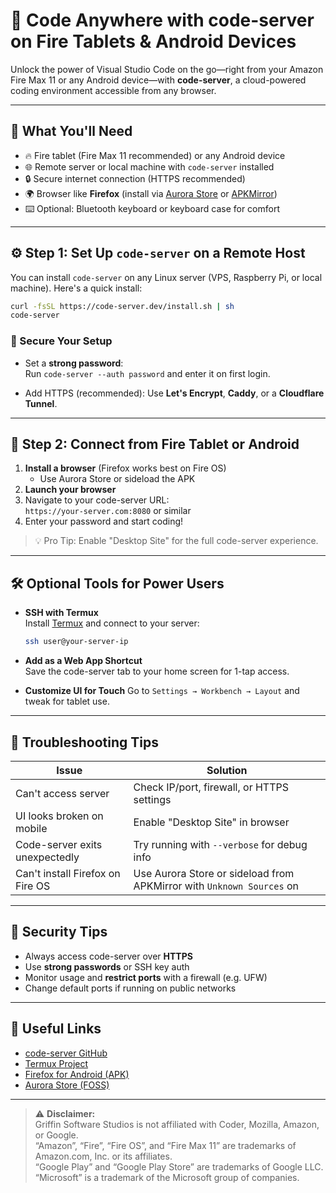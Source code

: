 # 🧠 Code Anywhere with code-server on Fire Tablets & Android Devices

Unlock the power of Visual Studio Code on the go—right from your Amazon Fire Max 11 or any Android device—with **code-server**, a cloud-powered coding environment accessible from any browser.

---

## 🚀 What You'll Need

- 🔥 Fire tablet (Fire Max 11 recommended) or any Android device
- 🌐 Remote server or local machine with `code-server` installed
- 🔒 Secure internet connection (HTTPS recommended)
- 🌍 Browser like **Firefox** (install via [Aurora Store](https://auroraoss.com/) or [APKMirror](https://www.apkmirror.com/))
- ⌨️ Optional: Bluetooth keyboard or keyboard case for comfort

---

## ⚙️ Step 1: Set Up `code-server` on a Remote Host

You can install `code-server` on any Linux server (VPS, Raspberry Pi, or local machine). Here's a quick install:

```bash
curl -fsSL https://code-server.dev/install.sh | sh
code-server
```

### 🔐 Secure Your Setup

- Set a **strong password**:  
  Run `code-server --auth password` and enter it on first login.

- Add HTTPS (recommended):
  Use **Let's Encrypt**, **Caddy**, or a **Cloudflare Tunnel**.

---

## 📲 Step 2: Connect from Fire Tablet or Android

1. **Install a browser** (Firefox works best on Fire OS)
   - Use Aurora Store or sideload the APK
2. **Launch your browser**
3. Navigate to your code-server URL:  
   `https://your-server.com:8080` or similar
4. Enter your password and start coding!

> 💡 Pro Tip: Enable "Desktop Site" for the full code-server experience.

---

## 🛠 Optional Tools for Power Users

- **SSH with Termux**  
  Install [Termux](https://f-droid.org/en/packages/com.termux/) and connect to your server:
  ```bash
  ssh user@your-server-ip
  ```

- **Add as a Web App Shortcut**  
  Save the code-server tab to your home screen for 1-tap access.

- **Customize UI for Touch**
  Go to `Settings → Workbench → Layout` and tweak for tablet use.

---

## 🧯 Troubleshooting Tips

| Issue                             | Solution                                                                 |
|----------------------------------|--------------------------------------------------------------------------|
| Can't access server              | Check IP/port, firewall, or HTTPS settings                               |
| UI looks broken on mobile        | Enable "Desktop Site" in browser                                         |
| Code-server exits unexpectedly   | Try running with `--verbose` for debug info                              |
| Can't install Firefox on Fire OS | Use Aurora Store or sideload from APKMirror with `Unknown Sources` on   |

---

## 🔐 Security Tips

- Always access code-server over **HTTPS**
- Use **strong passwords** or SSH key auth
- Monitor usage and **restrict ports** with a firewall (e.g. UFW)
- Change default ports if running on public networks

---

## 🔗 Useful Links

- [code-server GitHub](https://github.com/coder/code-server)
- [Termux Project](https://termux.dev/)
- [Firefox for Android (APK)](https://www.apkmirror.com/apk/mozilla/firefox/)
- [Aurora Store (FOSS)](https://auroraoss.com/)

---

> ⚠️ **Disclaimer:**  
> Griffin Software Studios is not affiliated with Coder, Mozilla, Amazon, or Google.  
> “Amazon”, “Fire”, “Fire OS”, and “Fire Max 11” are trademarks of Amazon.com, Inc. or its affiliates.  
> “Google Play” and “Google Play Store” are trademarks of Google LLC.  
> “Microsoft” is a trademark of the Microsoft group of companies.